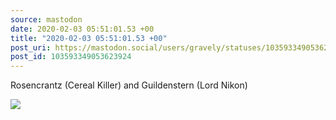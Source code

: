```yaml
---
source: mastodon
date: 2020-02-03 05:51:01.53 +00
title: "2020-02-03 05:51:01.53 +00"
post_uri: https://mastodon.social/users/gravely/statuses/103593349053623924
post_id: 103593349053623924
---
```

Rosencrantz (Cereal Killer) and Guildenstern (Lord Nikon)


![](/images/24694682.jpg)

